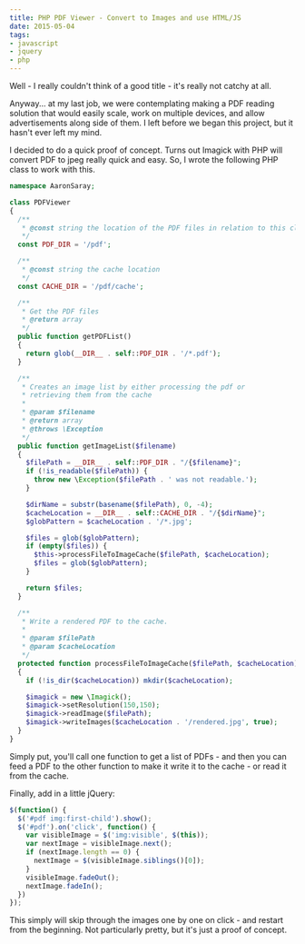 ```yaml
---
title: PHP PDF Viewer - Convert to Images and use HTML/JS
date: 2015-05-04
tags:
- javascript
- jquery
- php
---
```

Well - I really couldn't think of a good title - it's really not catchy at all.

<!--more-->

Anyway... at my last job, we were contemplating making a PDF reading solution that would easily scale, work on multiple devices, and allow advertisements along side of them.  I left before we began this project, but it hasn't ever left my mind.

I decided to do a quick proof of concept.  Turns out Imagick with PHP will convert PDF to jpeg really quick and easy.  So, I wrote the following PHP class to work with this.

```php
namespace AaronSaray;

class PDFViewer
{
  /**
   * @const string the location of the PDF files in relation to this class
   */
  const PDF_DIR = '/pdf';

  /**
   * @const string the cache location
   */
  const CACHE_DIR = '/pdf/cache';

  /**
   * Get the PDF files
   * @return array
   */
  public function getPDFList()
  {
    return glob(__DIR__ . self::PDF_DIR . '/*.pdf');
  }

  /**
   * Creates an image list by either processing the pdf or 
   * retrieving them from the cache
   *
   * @param $filename
   * @return array
   * @throws \Exception
   */
  public function getImageList($filename)
  {
    $filePath = __DIR__ . self::PDF_DIR . "/{$filename}";
    if (!is_readable($filePath)) {
      throw new \Exception($filePath . ' was not readable.');
    }

    $dirName = substr(basename($filePath), 0, -4);
    $cacheLocation = __DIR__ . self::CACHE_DIR . "/{$dirName}";
    $globPattern = $cacheLocation . '/*.jpg';

    $files = glob($globPattern);
    if (empty($files)) {
      $this->processFileToImageCache($filePath, $cacheLocation);
      $files = glob($globPattern);
    }

    return $files;
  }

  /**
   * Write a rendered PDF to the cache.
   *
   * @param $filePath
   * @param $cacheLocation
   */
  protected function processFileToImageCache($filePath, $cacheLocation)
  {
    if (!is_dir($cacheLocation)) mkdir($cacheLocation);

    $imagick = new \Imagick();
    $imagick->setResolution(150,150);
    $imagick->readImage($filePath);
    $imagick->writeImages($cacheLocation . '/rendered.jpg', true);
  }
}
```

Simply put, you'll call one function to get a list of PDFs - and then you can feed a PDF to the other function to make it write it to the cache - or read it from the cache.

Finally, add in a little jQuery:

```javascript
$(function() {
  $('#pdf img:first-child').show();
  $('#pdf').on('click', function() {
    var visibleImage = $('img:visible', $(this));
    var nextImage = visibleImage.next();
    if (nextImage.length == 0) {
      nextImage = $(visibleImage.siblings()[0]);
    }
    visibleImage.fadeOut();
    nextImage.fadeIn();
  })
});
```

This simply will skip through the images one by one on click - and restart from the beginning.  Not particularly pretty, but it's just a proof of concept.
